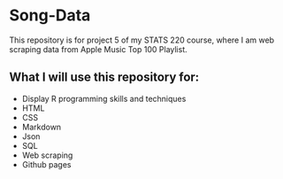 # Song-Data

This repository is for project 5 of my STATS 220 course, where I am web scraping data from Apple Music Top 100 Playlist.

## What I will use this repository for:
* Display R programming skills and techniques
* HTML
* CSS
* Markdown
* Json
* SQL
* Web scraping
* Github pages

